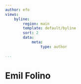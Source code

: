 ```yaml
---
author: efo
views:
    byline:
        region: main
        template: default/byline
        sort: 2
        data:
            meta: 
                type: author

...
```

Emil Folino
=====================
